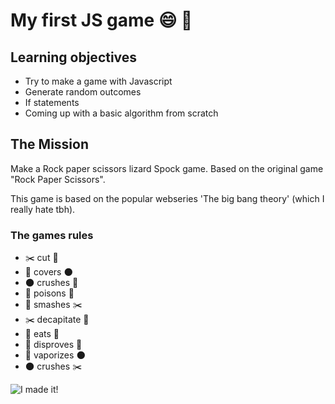 # My first JS game :smile: :crossed_fingers:

## Learning objectives

- Try to make a game with Javascript
- Generate random outcomes
- If statements
- Coming up with a basic algorithm from scratch

## The Mission
Make a Rock paper scissors lizard Spock game. Based on the original game "Rock Paper Scissors".

This game is based on the popular webseries 'The big bang theory' (which I really hate tbh). 

### The games rules
- :scissors: cut :page_facing_up: 
- :page_facing_up: covers :new_moon:
- :new_moon: crushes :lizard:
- :lizard: poisons :vulcan_salute:
- :vulcan_salute: smashes :scissors:
- :scissors: decapitate :lizard:
- :lizard: eats :page_facing_up:
- :page_facing_up: disproves :vulcan_salute:
- :vulcan_salute: vaporizes :new_moon:
- :new_moon: crushes :scissors:



![I made it!](https://www.moviemeter.nl/series/images/cover/10000/10671.jpg?cb=1558791863)

